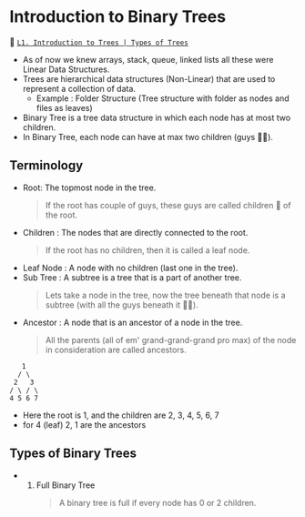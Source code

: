 # Introduction to Binary Trees

📀 [`L1. Introduction to Trees | Types of Trees`](https://www.youtube.com/watch?v=_ANrF3FJm7I&list=PLgUwDviBIf0q8Hkd7bK2Bpryj2xVJk8Vk&index=2)

- As of now we knew arrays, stack, queue, linked lists all these were Linear Data Structures.
- Trees are hierarchical data structures (Non-Linear) that are used to represent a collection of data.
  - Example : Folder Structure (Tree structure with folder as nodes and files as leaves)
- Binary Tree is a tree data structure in which each node has at most two children.
- In Binary Tree, each node can have at max two children (guys 🤦‍♂️).

## Terminology

- Root: The topmost node in the tree.
  > If the root has couple of guys, these guys are called children 🐣 of the root.
- Children : The nodes that are directly connected to the root.
  > If the root has no children, then it is called a leaf node.
- Leaf Node : A node with no children (last one in the tree).
- Sub Tree : A subtree is a tree that is a part of another tree.
  > Lets take a node in the tree, now the tree beneath that node is a subtree (with all the guys beneath it 🤦‍♂️).
- Ancestor : A node that is an ancestor of a node in the tree.
  > All the parents (all of em' grand-grand-grand pro max) of the node in consideration are called ancestors.

```text
   1
  / \
 2   3
/ \ / \
4 5 6 7
```

- Here the root is 1, and the children are 2, 3, 4, 5, 6, 7
- for 4 (leaf) 2, 1 are the ancestors

## Types of Binary Trees

- 1. Full Binary Tree
     > A binary tree is full if every node has 0 or 2 children.
